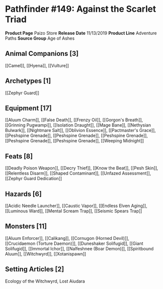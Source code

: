 ﻿---
id: '14'
name: Pathfinder 149. Against the Scarlet Triad
rarity: Common
source: null
trait: null
type: Source

---
# Pathfinder #149: Against the Scarlet Triad

**Product Page** Paizo Store
**Release Date** 11/13/2019
**Product Line** Adventure Paths
**Source Group** Age of Ashes

## Animal Companions [3]

[[Camel]], [[Hyena]], [[Vulture]]

## Archetypes [1]

[[Zephyr Guard]]

## Equipment [17]

[[Aluum Charm]], [[False Death]], [[Frenzy Oil]], [[Gorgon's Breath]], [[Grinning Pugwampi]], [[Isolation Draught]], [[Mage Bane]], [[Nethysian Bulwark]], [[Nightmare Salt]], [[Oblivion Essence]], [[Pactmaster's Grace]], [[Peshspine Grenade]], [[Peshspine Grenade]], [[Peshspine Grenade]], [[Peshspine Grenade]], [[Peshspine Grenade]], [[Weeping Midnight]]

## Feats [8]

[[Deadly Poison Weapon]], [[Decry Thief]], [[Know the Beat]], [[Pesh Skin]], [[Relentless Disarm]], [[Shaped Contaminant]], [[Unfazed Assessment]], [[Zephyr Guard Dedication]]

## Hazards [6]

[[Acidic Needle Launcher]], [[Caustic Vapor]], [[Endless Elven Aging]], [[Luminous Ward]], [[Mental Scream Trap]], [[Seismic Spears Trap]]

## Monsters [11]

[[Aluum Enforcer]], [[Calikang]], [[Cornugon (Horned Devil)]], [[Crucidaemon (Torture Daemon)]], [[Duneshaker Solifugid]], [[Giant Solifugid]], [[Immortal Ichor]], [[Nalfeshnee (Boar Demon)]], [[Spiritbound Aluum]], [[Witchwyrd]], [[Xotanispawn]]

## Setting Articles [2]

Ecology of the Witchwyrd, Lost Aiudara